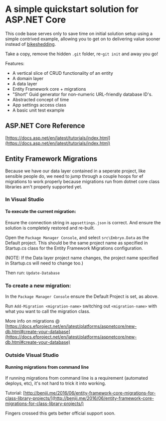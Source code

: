 # A simple quickstart solution for ASP.NET Core

This code base serves only to save time on initial solution setup using a simple contrived example, allowing you to 
get on to delivering value sooner instead of [bikeshedding](http://bikeshed.com/).

Take a copy, remove the hidden `.git` folder, re-`git init` and away you go!

Features:
- A vertical slice of CRUD functionality of an entity
- A domain layer
- A data layer
- Entity Framework core + migrations
- "Short" Guid generator for non-numeric URL-friendly database ID's.
- Abstracted concept of time
- App settings access class
- A basic unit test example

## ASP.NET Core Reference

[https://docs.asp.net/en/latest/tutorials/index.html](https://docs.asp.net/en/latest/tutorials/index.html)

## Entity Framework Migrations

Because we have our data layer contained in a seperate project, like sensible people do, we need to jump through a 
couple hoops for ef migrations to work properly because migrations run from dotnet core class libraries arn't 
properly supported yet.

### In Visual Studio

#### To execute the current migration:

Ensure the connection string in `appsettings.json` is correct. And ensure the solution is completely restored and re-built.

Open the `Package Manager Console`, and select `src\Embryo.Data` as the Default project. 
This should be the same project name as specified in Startup.cs class for the Entity Framework Migrations configuration. 

(NOTE: If the Data layer project name changes, the project name specified in Startup.cs will need to change too.)

Then run: `Update-Database`

### To create a new migration:

In the `Package Manager Console` ensure the Default Project is set, as above.

Run `Add-Migration <migration-name>` switching out `<migration-name>` with what you want to call the migration class.

More info on migrations @ [https://docs.efproject.net/en/latest/platforms/aspnetcore/new-db.html#create-your-database](https://docs.efproject.net/en/latest/platforms/aspnetcore/new-db.html#create-your-database)

### Outside Visual Studio

#### Running migrations from command line

If running migrations from command line is a requirement (automated deploys, etc), it's not hard to trick it into working.

Tutorial: [http://benjii.me/2016/06/entity-framework-core-migrations-for-class-library-projects/](http://benjii.me/2016/06/entity-framework-core-migrations-for-class-library-projects/)

Fingers crossed this gets better official support soon.
